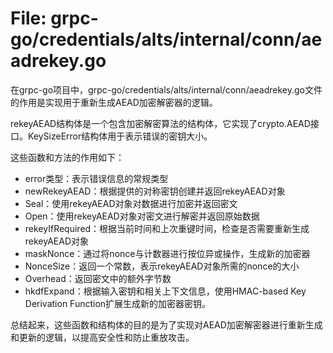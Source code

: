 # File: grpc-go/credentials/alts/internal/conn/aeadrekey.go

在grpc-go项目中，grpc-go/credentials/alts/internal/conn/aeadrekey.go文件的作用是实现用于重新生成AEAD加密解密器的逻辑。

rekeyAEAD结构体是一个包含加密解密算法的结构体，它实现了crypto.AEAD接口。KeySizeError结构体用于表示错误的密钥大小。

这些函数和方法的作用如下：

- error类型：表示错误信息的常规类型
- newRekeyAEAD：根据提供的对称密钥创建并返回rekeyAEAD对象
- Seal：使用rekeyAEAD对象对数据进行加密并返回密文
- Open：使用rekeyAEAD对象对密文进行解密并返回原始数据
- rekeyIfRequired：根据当前时间和上次重键时间，检查是否需要重新生成rekeyAEAD对象
- maskNonce：通过将nonce与计数器进行按位异或操作，生成新的加密器
- NonceSize：返回一个常数，表示rekeyAEAD对象所需的nonce的大小
- Overhead：返回密文中的额外字节数
- hkdfExpand：根据输入密钥和相关上下文信息，使用HMAC-based Key Derivation Function扩展生成新的加密器密钥。

总结起来，这些函数和结构体的目的是为了实现对AEAD加密解密器进行重新生成和更新的逻辑，以提高安全性和防止重放攻击。

